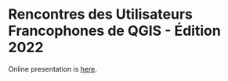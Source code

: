 # Rencontres des Utilisateurs Francophones de QGIS - Édition 2022

Online presentation is [here](https://raw.githack.com/qcooperative/presentations/master/qgis-fr-meeting-2022/build/index.html).
